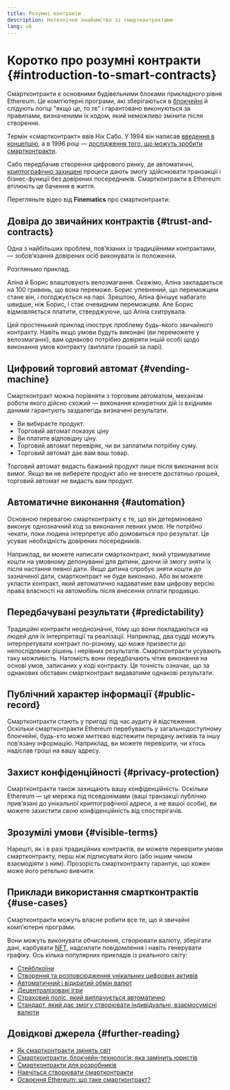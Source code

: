 ```yaml
---
title: Розумні контракти
description: Нетехнічне знайомство зі смартконтрактами
lang: uk
---
```


# Коротко про розумні контракти {#introduction-to-smart-contracts}

Смартконтракти є основними будівельними блоками прикладного рівня Ethereum. Це комп’ютерні програми, які зберігаються в [блокчейні](/glossary/#blockchain) й слідують логіці "якщо це, то те" і гарантовано виконуються за правилами, визначеними їх кодом, який неможливо змінити після створення.

Термін «смартконтракт» ввів Нік Сабо. У 1994 він написав [введення в концепцію](https://www.fon.hum.uva.nl/rob/Courses/InformationInSpeech/CDROM/Literature/LOTwinterschool2006/szabo.best.vwh.net/smart.contracts.html), а в 1996 році — [дослідження того, що можуть зробити смартконтракти](https://www.fon.hum.uva.nl/rob/Courses/InformationInSpeech/CDROM/Literature/LOTwinterschool2006/szabo.best.vwh.net/smart_contracts_2.html).

Сабо передбачив створення цифрового ринку, де автоматичні, [криптографічно захищені](/glossary/#cryptography) процеси дають змогу здійснювати транзакції і бізнес-функції без довірених посередників. Смартконтракти в Ethereum втілюють це бачення в життя.

Перегляньте відео від **Finematics** про смартконтракти:

<YouTube id="pWGLtjG-F5c" />

## Довіра до звичайних контрактів {#trust-and-contracts}

Одна з найбільших проблем, пов’язаних із традиційними контрактами, — зобов’язання довірених осіб виконувати їх положення.

Розгляньмо приклад.

Аліна й Борис влаштовують велозмагання. Скажімо, Аліна закладається на 100 гривень, що вона переможе. Борис упевнений, що переможцем стане він, і погоджується на парі. Зрештою, Аліна фінішує набагато швидше, ніж Борис, і стає очевидним переможцем. Але Борис відмовляється платити, стверджуючи, що Аліна схитрувала.

Цей простенький приклад ілюструє проблему будь-якого звичайного контракту. Навіть якщо умови будуть виконані (ви переможете у велозмаганні), вам однаково потрібно довіряти іншій особі щодо виконання умов контракту (виплати грошей за парі).

## Цифровий торговий автомат {#vending-machine}

Смартконтракт можна порівняти з торговим автоматом, механізм роботи якого дійсно схожий — виконання конкретних дій із вхідними даними гарантують заздалегідь визначені результати.

- Ви вибираєте продукт.
- Торговий автомат показує ціну
- Ви платите відповідну ціну.
- Торговий автомат перевіряє, чи ви заплатили потрібну суму.
- Торговий автомат дає вам ваш товар.

Торговий автомат видасть бажаний продукт лише після виконання всіх вимог. Якщо ви не виберете продукт або не внесете достатньо грошей, торговий автомат не видасть вам продукт.

## Автоматичне виконання {#automation}

Основною перевагою смартконтракту є те, що він детерміновано виконує однозначний код за виконання певних умов. Не потрібно чекати, поки людина інтерпретує або домовиться про результат. Це усуває необхідність довірених посередників.

Наприклад, ви можете написати смартконтракт, який утримуватиме кошти на умовному депонуванні для дитини, даючи їй змогу зняти їх після настання певної дати. Якщо дитина спробує зняти кошти до зазначеної дати, смартконтракт не буде виконано. Або ви можете укласти контракт, який автоматично надаватиме вам цифрову версію права власності на автомобіль після внесення оплати продавцю.

## Передбачувані результати {#predictability}

Традиційні контракти неоднозначні, тому що вони покладаються на людей для їх інтерпретації та реалізації. Наприклад, два судді можуть інтерпретувати контракт по-різному, що може призвести до непослідовних рішень і нерівних результатів. Смартконтракти усувають таку можливість. Натомість вони передбачають чітке виконання на основі умов, записаних у коді контракту. Ця точність означає, що за однакових обставин смартконтракт видаватиме однакові результати.

## Публічний характер інформації {#public-record}

Смартконтракти стають у пригоді під час аудиту й відстеження. Оскільки смартконтракти Ethereum перебувають у загальнодоступному блокчейні, будь-хто може миттєво відстежити передачу активів та іншу пов’язану інформацію. Наприклад, ви можете перевірити, чи хтось надіслав гроші на вашу адресу.

## Захист конфіденційності {#privacy-protection}

Смартконтракти також захищають вашу конфіденційність. Оскільки Ethereum — це мережа під псевдонімами (ваші транзакції публічно прив’язані до унікальної криптографічної адреси, а не вашої особи), ви можете захистити свою конфіденційність від спостерігачів.

## Зрозумілі умови {#visible-terms}

Нарешті, як і в разі традиційних контрактів, ви можете перевірити умови смартконтракту, перш ніж підписувати його (або іншим чином взаємодіяти з ним). Прозорість смартконтракту гарантує, що кожен може його ретельно вивчити.

## Приклади використання смартконтрактів {#use-cases}

Смартконтракти можуть власне робити все те, що й звичайні комп’ютерні програми.

Вони можуть виконувати обчислення, створювати валюту, зберігати дані, карбувати [NFT](/glossary/#nft), надсилати повідомлення і навіть генерувати графіку. Ось кілька популярних прикладів із реального світу:

- [Стейблкоїни](/stablecoins/)
- [Створення та розповсюдження унікальних цифрових активів](/nft/)
- [Автоматичний і відкритий обмін валют](/get-eth/#dex)
- [Децентралізовані ігри](/apps/categories/gaming)
- [Страховий поліс, який виплачується автоматично](https://etherisc.com/)
- [Стандарт, який дає змогу створювати індивідуальні, взаємосумісні валюти](/developers/docs/standards/tokens/)

## Довідкові джерела {#further-reading}

- [Як смартконтракти змінять світ](https://www.youtube.com/watch?v=pA6CGuXEKtQ)
- [Смартконтракти: блокчейн-технологія, яка замінить юристів](https://blockgeeks.com/guides/smart-contracts/)
- [Смартконтракти для розробників](/developers/docs/smart-contracts/)
- [Навчіться створювати смартконтракти](/developers/learning-tools/)
- [Освоєння Ethereum: що таке смартконтракт?](https://github.com/ethereumbook/ethereumbook/blob/develop/07smart-contracts-solidity.asciidoc#what-is-a-smart-contract)
